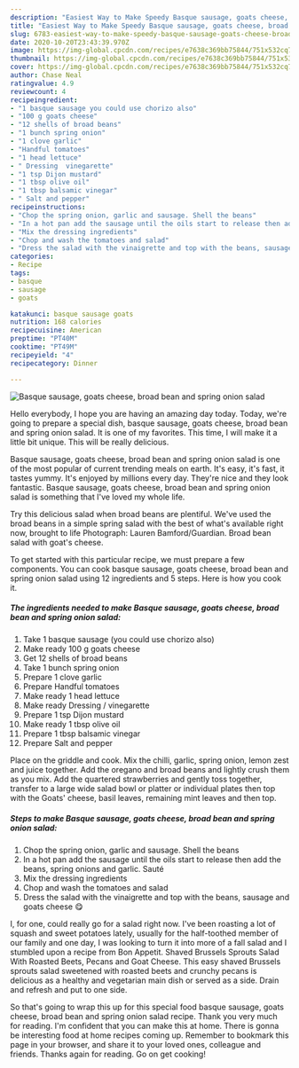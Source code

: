 ```yaml
---
description: "Easiest Way to Make Speedy Basque sausage, goats cheese, broad bean and spring onion salad"
title: "Easiest Way to Make Speedy Basque sausage, goats cheese, broad bean and spring onion salad"
slug: 6783-easiest-way-to-make-speedy-basque-sausage-goats-cheese-broad-bean-and-spring-onion-salad
date: 2020-10-20T23:43:39.970Z
image: https://img-global.cpcdn.com/recipes/e7638c369bb75844/751x532cq70/basque-sausage-goats-cheese-broad-bean-and-spring-onion-salad-recipe-main-photo.jpg
thumbnail: https://img-global.cpcdn.com/recipes/e7638c369bb75844/751x532cq70/basque-sausage-goats-cheese-broad-bean-and-spring-onion-salad-recipe-main-photo.jpg
cover: https://img-global.cpcdn.com/recipes/e7638c369bb75844/751x532cq70/basque-sausage-goats-cheese-broad-bean-and-spring-onion-salad-recipe-main-photo.jpg
author: Chase Neal
ratingvalue: 4.9
reviewcount: 4
recipeingredient:
- "1 basque sausage you could use chorizo also"
- "100 g goats cheese"
- "12 shells of broad beans"
- "1 bunch spring onion"
- "1 clove garlic"
- "Handful tomatoes"
- "1 head lettuce"
- " Dressing  vinegarette"
- "1 tsp Dijon mustard"
- "1 tbsp olive oil"
- "1 tbsp balsamic vinegar"
- " Salt and pepper"
recipeinstructions:
- "Chop the spring onion, garlic and sausage. Shell the beans"
- "In a hot pan add the sausage until the oils start to release then add the beans, spring onions and garlic. Sauté"
- "Mix the dressing ingredients"
- "Chop and wash the tomatoes and salad"
- "Dress the salad with the vinaigrette and top with the beans, sausage and goats cheese 😋"
categories:
- Recipe
tags:
- basque
- sausage
- goats

katakunci: basque sausage goats 
nutrition: 168 calories
recipecuisine: American
preptime: "PT40M"
cooktime: "PT49M"
recipeyield: "4"
recipecategory: Dinner

---
```



![Basque sausage, goats cheese, broad bean and spring onion salad](https://img-global.cpcdn.com/recipes/e7638c369bb75844/751x532cq70/basque-sausage-goats-cheese-broad-bean-and-spring-onion-salad-recipe-main-photo.jpg)

Hello everybody, I hope you are having an amazing day today. Today, we're going to prepare a special dish, basque sausage, goats cheese, broad bean and spring onion salad. It is one of my favorites. This time, I will make it a little bit unique. This will be really delicious.

Basque sausage, goats cheese, broad bean and spring onion salad is one of the most popular of current trending meals on earth. It's easy, it's fast, it tastes yummy. It's enjoyed by millions every day. They're nice and they look fantastic. Basque sausage, goats cheese, broad bean and spring onion salad is something that I've loved my whole life.

Try this delicious salad when broad beans are plentiful. We&#39;ve used the broad beans in a simple spring salad with the best of what&#39;s available right now, brought to life Photograph: Lauren Bamford/Guardian. Broad bean salad with goat&#39;s cheese.


To get started with this particular recipe, we must prepare a few components. You can cook basque sausage, goats cheese, broad bean and spring onion salad using 12 ingredients and 5 steps. Here is how you cook it.

<!--inarticleads1-->

##### The ingredients needed to make Basque sausage, goats cheese, broad bean and spring onion salad:

1. Take 1 basque sausage (you could use chorizo also)
1. Make ready 100 g goats cheese
1. Get 12 shells of broad beans
1. Take 1 bunch spring onion
1. Prepare 1 clove garlic
1. Prepare Handful tomatoes
1. Make ready 1 head lettuce
1. Make ready  Dressing / vinegarette
1. Prepare 1 tsp Dijon mustard
1. Make ready 1 tbsp olive oil
1. Prepare 1 tbsp balsamic vinegar
1. Prepare  Salt and pepper


Place on the griddle and cook. Mix the chilli, garlic, spring onion, lemon zest and juice together. Add the oregano and broad beans and lightly crush them as you mix. Add the quartered strawberries and gently toss together, transfer to a large wide salad bowl or platter or individual plates then top with the Goats&#39; cheese, basil leaves, remaining mint leaves and then top. 

<!--inarticleads2-->

##### Steps to make Basque sausage, goats cheese, broad bean and spring onion salad:

1. Chop the spring onion, garlic and sausage. Shell the beans
1. In a hot pan add the sausage until the oils start to release then add the beans, spring onions and garlic. Sauté
1. Mix the dressing ingredients
1. Chop and wash the tomatoes and salad
1. Dress the salad with the vinaigrette and top with the beans, sausage and goats cheese 😋


I, for one, could really go for a salad right now. I&#39;ve been roasting a lot of squash and sweet potatoes lately, usually for the half-toothed member of our family and one day, I was looking to turn it into more of a fall salad and I stumbled upon a recipe from Bon Appetit. Shaved Brussels Sprouts Salad With Roasted Beets, Pecans and Goat Cheese. This easy shaved Brussels sprouts salad sweetened with roasted beets and crunchy pecans is delicious as a healthy and vegetarian main dish or served as a side. Drain and refresh and put to one side. 

So that's going to wrap this up for this special food basque sausage, goats cheese, broad bean and spring onion salad recipe. Thank you very much for reading. I'm confident that you can make this at home. There is gonna be interesting food at home recipes coming up. Remember to bookmark this page in your browser, and share it to your loved ones, colleague and friends. Thanks again for reading. Go on get cooking!
